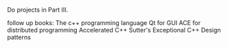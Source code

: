 Do projects in Part III.

follow up books: The c++ programming language
					Qt for GUI
					ACE for distributed programming
					Accelerated C++
					Sutter's Exceptional C++ 
					Design patterns
